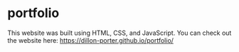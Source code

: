 # portfolio
This website was built using HTML, CSS, and JavaScript. You can check out the website here: https://dillon-porter.github.io/portfolio/
